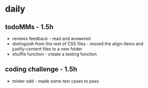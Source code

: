 # daily

## todoMMs - 1.5h
* reviews feedback - read and answered
* distinguish from the rest of CSS files - moved the align-items and justify-content files to a new folder
* shuffle function - create a testing function

## coding challenge - 1.5h
* mister odd - made some test cases to pass